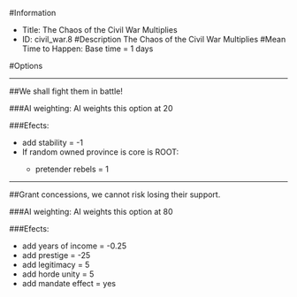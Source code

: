 #Information
 - Title: The Chaos of the Civil War Multiplies
 - ID: civil_war.8
#Description
The Chaos of the Civil War Multiplies
#Mean Time to Happen:
Base time = 1 days

#Options

___
##We shall fight them in battle!

###AI weighting:
AI weights this option at 20


###Efects:<ul><li>add stability = -1</li><li>If random owned province is core is ROOT:</li><ul><li>pretender rebels = 1</li></ul></ul>

___
##Grant concessions, we cannot risk losing their support.

###AI weighting:
AI weights this option at 80


###Efects:<ul><li>add years of income = -0.25</li><li>add prestige = -25</li><li>add legitimacy = 5</li><li>add horde unity = 5</li><li>add mandate effect = yes</li></ul>
